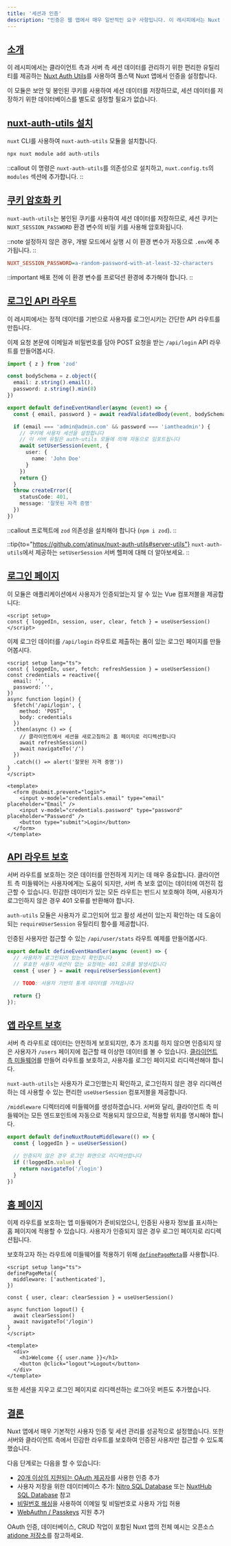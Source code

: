 ```yaml
---
title: '세션과 인증'
description: "인증은 웹 앱에서 매우 일반적인 요구 사항입니다. 이 레시피에서는 Nuxt 앱에서 기본 사용자 등록 및 인증을 구현하는 방법을 보여줍니다."
---
```


## [소개](#introduction)

이 레시피에서는 클라이언트 측과 서버 측 세션 데이터를 관리하기 위한 편리한 유틸리티를 제공하는 [Nuxt Auth Utils](https://github.com/Atinux/nuxt-auth-utils)를 사용하여 풀스택 Nuxt 앱에서 인증을 설정합니다.

이 모듈은 보안 및 봉인된 쿠키를 사용하여 세션 데이터를 저장하므로, 세션 데이터를 저장하기 위한 데이터베이스를 별도로 설정할 필요가 없습니다.

## [nuxt-auth-utils 설치](#install-nuxt-auth-utils)

`nuxt` CLI를 사용하여 `nuxt-auth-utils` 모듈을 설치합니다.

```bash [Terminal]
npx nuxt module add auth-utils
```

::callout
이 명령은 `nuxt-auth-utils`를 의존성으로 설치하고, `nuxt.config.ts`의 `modules` 섹션에 추가합니다.
::

## [쿠키 암호화 키](#cookie-encryption-key)

`nuxt-auth-utils`는 봉인된 쿠키를 사용하여 세션 데이터를 저장하므로, 세션 쿠키는 `NUXT_SESSION_PASSWORD` 환경 변수의 비밀 키를 사용해 암호화됩니다.

::note
설정하지 않은 경우, 개발 모드에서 실행 시 이 환경 변수가 자동으로 `.env`에 추가됩니다.
::

```ini [.env]
NUXT_SESSION_PASSWORD=a-random-password-with-at-least-32-characters
```

::important
배포 전에 이 환경 변수를 프로덕션 환경에 추가해야 합니다.
::

## [로그인 API 라우트](#login-api-route)

이 레시피에서는 정적 데이터를 기반으로 사용자를 로그인시키는 간단한 API 라우트를 만듭니다.

이제 요청 본문에 이메일과 비밀번호를 담아 POST 요청을 받는 `/api/login` API 라우트를 만들어봅시다.

```ts [server/api/login.post.ts]
import { z } from 'zod'

const bodySchema = z.object({
  email: z.string().email(),
  password: z.string().min(8)
})

export default defineEventHandler(async (event) => {
  const { email, password } = await readValidatedBody(event, bodySchema.parse)

  if (email === 'admin@admin.com' && password === 'iamtheadmin') {
    // 쿠키에 사용자 세션을 설정합니다
    // 이 서버 유틸은 auth-utils 모듈에 의해 자동으로 임포트됩니다
    await setUserSession(event, {
      user: {
        name: 'John Doe'
      }
    })
    return {}
  }
  throw createError({
    statusCode: 401,
    message: '잘못된 자격 증명'
  })
})
```

::callout
프로젝트에 `zod` 의존성을 설치해야 합니다 (`npm i zod`).
::

::tip{to="https://github.com/atinux/nuxt-auth-utils#server-utils"}
`nuxt-auth-utils`에서 제공하는 `setUserSession` 서버 헬퍼에 대해 더 알아보세요.
::

## [로그인 페이지](#login-page)

이 모듈은 애플리케이션에서 사용자가 인증되었는지 알 수 있는 Vue 컴포저블을 제공합니다:

```vue
<script setup>
const { loggedIn, session, user, clear, fetch } = useUserSession()
</script>
```

이제 로그인 데이터를 `/api/login` 라우트로 제출하는 폼이 있는 로그인 페이지를 만들어봅시다.

```vue [pages/login.vue]
<script setup lang="ts">
const { loggedIn, user, fetch: refreshSession } = useUserSession()
const credentials = reactive({
  email: '',
  password: '',
})
async function login() {
  $fetch('/api/login', {
    method: 'POST',
    body: credentials
  })
  .then(async () => {
    // 클라이언트에서 세션을 새로고침하고 홈 페이지로 리디렉션합니다
    await refreshSession()
    await navigateTo('/')
  })
  .catch(() => alert('잘못된 자격 증명'))
}
</script>

<template>
  <form @submit.prevent="login">
    <input v-model="credentials.email" type="email" placeholder="Email" />
    <input v-model="credentials.password" type="password" placeholder="Password" />
    <button type="submit">Login</button>
  </form>
</template>
```

## [API 라우트 보호](#protect-api-routes)

서버 라우트를 보호하는 것은 데이터를 안전하게 지키는 데 매우 중요합니다. 클라이언트 측 미들웨어는 사용자에게는 도움이 되지만, 서버 측 보호 없이는 데이터에 여전히 접근할 수 있습니다. 민감한 데이터가 있는 모든 라우트는 반드시 보호해야 하며, 사용자가 로그인하지 않은 경우 401 오류를 반환해야 합니다.

`auth-utils` 모듈은 사용자가 로그인되어 있고 활성 세션이 있는지 확인하는 데 도움이 되는 `requireUserSession` 유틸리티 함수를 제공합니다.

인증된 사용자만 접근할 수 있는 `/api/user/stats` 라우트 예제를 만들어봅시다.

```ts [server/api/user/stats.get.ts]
export default defineEventHandler(async (event) => {
  // 사용자가 로그인되어 있는지 확인합니다
  // 유효한 사용자 세션이 없는 요청에는 401 오류를 발생시킵니다
  const { user } = await requireUserSession(event)

  // TODO: 사용자 기반의 통계 데이터를 가져옵니다

  return {}
});
```

## [앱 라우트 보호](#protect-app-routes)

서버 측 라우트로 데이터는 안전하게 보호되지만, 추가 조치를 하지 않으면 인증되지 않은 사용자가 `/users` 페이지에 접근할 때 이상한 데이터를 볼 수 있습니다. [클라이언트 측 미들웨어](https://nuxt.com/docs/guide/directory-structure/middleware)를 만들어 라우트를 보호하고, 사용자를 로그인 페이지로 리디렉션해야 합니다.

`nuxt-auth-utils`는 사용자가 로그인했는지 확인하고, 로그인하지 않은 경우 리디렉션하는 데 사용할 수 있는 편리한 `useUserSession` 컴포저블을 제공합니다.

`/middleware` 디렉터리에 미들웨어를 생성하겠습니다. 서버와 달리, 클라이언트 측 미들웨어는 모든 엔드포인트에 자동으로 적용되지 않으므로, 적용할 위치를 명시해야 합니다.

```typescript [middleware/authenticated.ts]
export default defineNuxtRouteMiddleware(() => {
  const { loggedIn } = useUserSession()

  // 인증되지 않은 경우 로그인 화면으로 리디렉션합니다
  if (!loggedIn.value) {
    return navigateTo('/login')
  }
})
```

## [홈 페이지](#home-page)

이제 라우트를 보호하는 앱 미들웨어가 준비되었으니, 인증된 사용자 정보를 표시하는 홈 페이지에 적용할 수 있습니다. 사용자가 인증되지 않은 경우 로그인 페이지로 리디렉션됩니다.

보호하고자 하는 라우트에 미들웨어를 적용하기 위해 [`definePageMeta`](/docs/api/utils/define-page-meta)를 사용합니다.

```vue [pages/index.vue]
<script setup lang="ts">
definePageMeta({
  middleware: ['authenticated'],
})
  
const { user, clear: clearSession } = useUserSession()

async function logout() {
  await clearSession()
  await navigateTo('/login')
}
</script>

<template>
  <div>
    <h1>Welcome {{ user.name }}</h1>
    <button @click="logout">Logout</button>
  </div>
</template>
```

또한 세션을 지우고 로그인 페이지로 리디렉션하는 로그아웃 버튼도 추가했습니다.

## [결론](#conclusion)

Nuxt 앱에서 매우 기본적인 사용자 인증 및 세션 관리를 성공적으로 설정했습니다. 또한 서버와 클라이언트 측에서 민감한 라우트를 보호하여 인증된 사용자만 접근할 수 있도록 했습니다.

다음 단계로는 다음을 할 수 있습니다:
- [20개 이상의 지원되는 OAuth 제공자](https://github.com/atinux/nuxt-auth-utils?tab=readme-ov-file#supported-oauth-providers)를 사용한 인증 추가
- 사용자 저장을 위한 데이터베이스 추가: [Nitro SQL Database](https://nitro.build/guide/database) 또는 [NuxtHub SQL Database](https://hub.nuxt.com/docs/features/database) 참고
- [비밀번호 해싱](https://github.com/atinux/nuxt-auth-utils?tab=readme-ov-file#password-hashing)을 사용하여 이메일 및 비밀번호로 사용자 가입 허용
- [WebAuthn / Passkeys](https://github.com/atinux/nuxt-auth-utils?tab=readme-ov-file#webauthn-passkey) 지원 추가

OAuth 인증, 데이터베이스, CRUD 작업이 포함된 Nuxt 앱의 전체 예시는 오픈소스 [atidone 저장소](https://github.com/atinux/atidone)를 참고하세요.
